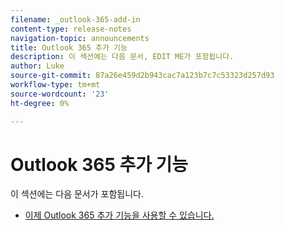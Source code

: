 ```yaml
---
filename: _outlook-365-add-in
content-type: release-notes
navigation-topic: announcements
title: Outlook 365 추가 기능
description: 이 섹션에는 다음 문서, EDIT ME가 포함됩니다.
author: Luke
source-git-commit: 87a26e459d2b943cac7a123b7c7c53323d257d93
workflow-type: tm+mt
source-wordcount: '23'
ht-degree: 0%

---
```



# Outlook 365 추가 기능

이 섹션에는 다음 문서가 포함됩니다.

* [이제 Outlook 365 추가 기능을 사용할 수 있습니다.](../../product-announcements/outlook-365-add-in/outlook-365-add-in-now-available.md)

